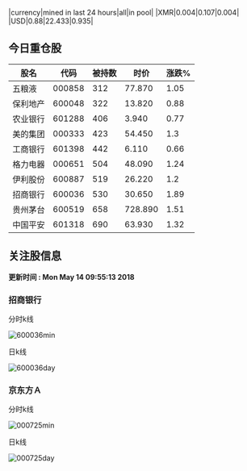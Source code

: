 |currency|mined in last 24 hours|all|in pool|
|XMR|0.004|0.107|0.004|
|USD|0.88|22.433|0.935|

## 今日重仓股 

|股名|代码|被持数|时价|涨跌%|
|---|---|---|---|---|
|五粮液|000858|312|77.870|1.05|
|保利地产|600048|322|13.820|0.88|
|农业银行|601288|406|3.940|0.77|
|美的集团|000333|423|54.450|1.3|
|工商银行|601398|442|6.110|0.66|
|格力电器|000651|504|48.090|1.24|
|伊利股份|600887|519|26.220|1.2|
|招商银行|600036|530|30.650|1.89|
|贵州茅台|600519|658|728.890|1.51|
|中国平安|601318|690|63.930|1.32|

## 关注股信息
**更新时间 : Mon May 14 09:55:13 2018**
### 招商银行 
分时k线

![600036min](http://image.sinajs.cn/newchart/min/n/sh600036.gif)

日k线

![600036day](http://image.sinajs.cn/newchart/daily/n/sh600036.gif)

### 京东方Ａ 
分时k线

![000725min](http://image.sinajs.cn/newchart/min/n/sz000725.gif)

日k线

![000725day](http://image.sinajs.cn/newchart/daily/n/sz000725.gif)
